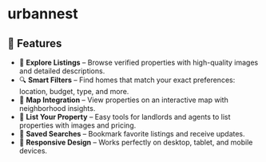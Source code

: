 # urbannest
## 🚀 Features

- 🏡 **Explore Listings** – Browse verified properties with high-quality images and detailed descriptions.
- 🔍 **Smart Filters** – Find homes that match your exact preferences: location, budget, type, and more.
- 📍 **Map Integration** – View properties on an interactive map with neighborhood insights.
- 📝 **List Your Property** – Easy tools for landlords and agents to list properties with images and pricing.
- 🧠 **Saved Searches** – Bookmark favorite listings and receive updates.
- 📱 **Responsive Design** – Works perfectly on desktop, tablet, and mobile devices.
